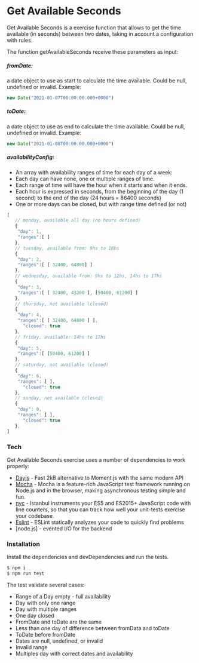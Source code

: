 # Get Available Seconds

Get Available Seconds is a exercise  function that allows to get the time available (in seconds) between two dates, taking in account a configuration with rules.

The function getAvailableSeconds receive these parameters as input:

##### fromDate: 
a date object to use as start to calculate the time available. Could be null, undefined or invalid. Example:
```javascript
new Date("2021-01-07T00:00:00.000+0000")
```

##### toDate: 
a date object to use as end to calculate the time available. Could be null, undefined or invalid. Example:
```javascript
new Date("2021-01-08T00:00:00.000+0000")
```


##### availabilityConfig: 

- An array with availability ranges of time for each day of a week:
- Each day can have none, one or multiple ranges of time.
- Each range of time will have the hour when it starts and when it ends.
- Each hour is expressed in seconds, from the beginning of the day (1 second) to the end of the day (24 hours = 86400 seconds)
- One or more days can be closed, but with range time defined (or not)
```javascript
[
   // monday, available all day (no hours defined)
   {
  	"day": 1,
  	"ranges":[ ]
   },
   // tuesday, available from: 9hs to 18hs
   {
  	"day": 2,
  	"ranges":[ [ 32400, 64800] ]
   },
   // wednesday, available from: 9hs to 12hs, 14hs to 17hs
   {
  	"day": 3,
  	"ranges":[ [ 32400, 43200 ], [50400, 61200] ]
   },
   // thursday, not available (closed)
   {
  	"day": 4,
  	"ranges":[ [ 32400, 64800 ] ],
      "closed": true
   },
   // friday, available: 14hs to 17hs
   {
  	"day": 5,
  	"ranges":[ [50400, 61200] ]
   },
   // saturday, not available (closed)
   {
  	"day": 6,
  	"ranges": [ ],
      "closed": true
   },
   // sunday, not available (closed)
   {
  	"day": 0,
  	"ranges": [ ],
      "closed": true
   },
]
```

### Tech

Get Available Seconds exercise uses a number of dependencies to work properly:

* [Dayjs](https://day.js.org/) - Fast 2kB alternative to Moment.js with the same modern API
* [Mocha](https://mochajs.org/) - Mocha is a feature-rich JavaScript test framework running on Node.js and in the browser, making asynchronous testing simple and fun.
* [nyc](https://github.com/istanbuljs/nyc) - Istanbul instruments your ES5 and ES2015+ JavaScript code with line counters, so that you can track how well your unit-tests exercise your codebase.
* [Eslint](https://eslint.org/docs/developer-guide/nodejs-api) - ESLint statically analyzes your code to quickly find problems
* [node.js] - evented I/O for the backend

### Installation

Install the dependencies and devDependencies and run the tests.

```sh
$ npm i
$ npm run test
```

The test validate several cases:

- Range of a Day empty - full availability
- Day with only one range
- Day with multiple ranges
- One day closed
- FromDate and toDate are the same
- Less than one day of difference between fromData and toDate
- ToDate before fromDate
- Dates are null, undefined, or invalid
- Invalid range
- Multiples day with correct dates and availability


